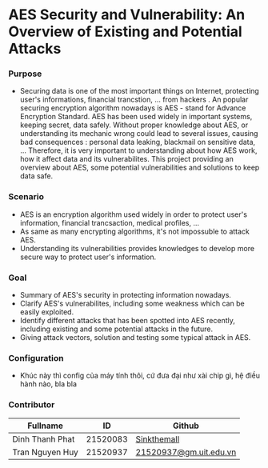 # AES Security and Vulnerability: An Overview of Existing and Potential Attacks
### Purpose

- Securing data is one of the most important things on Internet, protecting user's informations, financial trancstion, ... from hackers . An popular securing encryption algorithm nowadays is AES - stand for Advance Encryption Standard. AES has been used widely in important systems, keeping secret, data safely. Without proper knowledge about AES, or understanding its mechanic wrong could lead to several issues, causing bad consequences : personal data leaking, blackmail on sensitive data, ... Therefore, it is very important to understanding about how AES work, how it affect data and its vulnerabilites. This project providing an overview about AES, some potential vulnerabilities and solutions to keep data safe.

### Scenario
- AES is an encryption algorithm used widely in order to protect user's information, financial trancsaction, medical profiles, ...
- As same as many encrypting algorithms, it's not impossuble to attack AES. 
- Understanding its vulnerabilities provides knowledges to develop more secure way to protect user's information.
### Goal
- Summary of AES's security in protecting information nowadays.
- Clarify AES's vulnerabilites, including some weakness which can be easily exploited.
- Identify different attacks that has been spotted into AES recently, including existing  and some potential attacks in the future.
- Giving attack vectors, solution and testing some typical attack in AES.

### Configuration
- Khúc này thì config của máy tính thôi, cứ đưa đại như xài chip gì, hệ điều hành nào, bla bla
### Contributor

| Fullname | ID | Github |
| --- | --- | --- |
| Dinh Thanh Phat | 21520083 | [Sinkthemall](https://github.com/sinkthemall) |
| Tran Nguyen Huy | 21520937 | 21520937@gm.uit.edu.vn |
